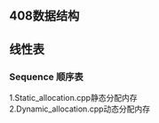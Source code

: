 ## 408数据结构
## 线性表
### Sequence 顺序表
1.Static_allocation.cpp静态分配内存  
2.Dynamic_allocation.cpp动态分配内存  
